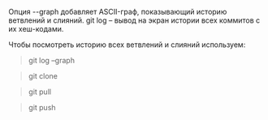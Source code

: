 Опция --graph добавляет ASCII-граф, показывающий историю ветвлений и слияний. git log – вывод на экран истории всех коммитов с их хеш-кодами.

Чтобы посмотреть историю всех ветвлений и слияний используем:
> git log –graph


> git clone

> git pull

> git push

